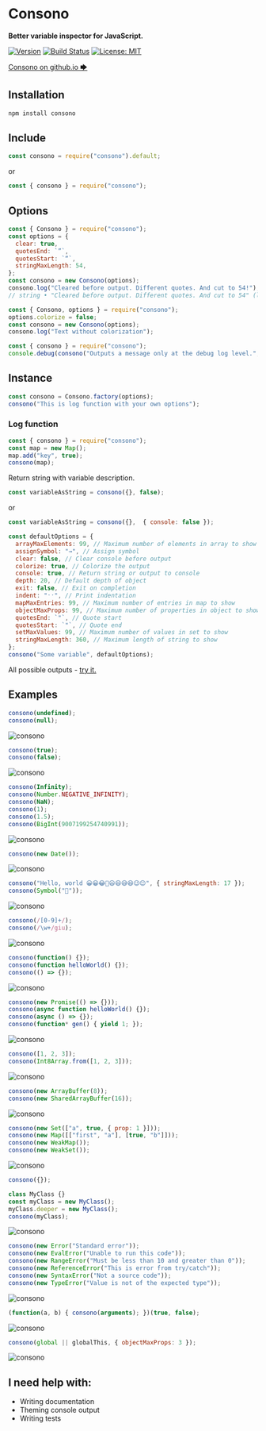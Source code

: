 Consono
===========

**Better variable inspector for JavaScript.**

[![Version](http://img.shields.io/npm/v/consono.svg)](https://www.npmjs.org/package/consono)
[![Build Status](https://travis-ci.org/r37r0m0d3l/consono.svg?branch=master)](https://travis-ci.org/r37r0m0d3l/consono)
[![License: MIT](https://img.shields.io/badge/License-MIT-yellow.svg)](https://opensource.org/licenses/MIT)

[Consono on github.io 🡆](https://r37r0m0d3l.github.io/consono/)

## Installation

```bash
npm install consono
```
## Include

```js
const consono = require("consono").default;
```

or

```js
const { consono } = require("consono");
```

## Options

```js
const { Consono } = require("consono");
const options = {
  clear: true,
  quotesEnd: `”`,
  quotesStart: `“`,
  stringMaxLength: 54,
};
const consono = new Consono(options);
consono.log("Cleared before output. Different quotes. And cut to 54!");
// string • "Cleared before output. Different quotes. And cut to 54" (length=55, shown=54)
```

```js
const { Consono, options } = require("consono");
options.colorize = false;
const consono = new Consono(options);
consono.log("Text without colorization");
```

```js
const { consono } = require("consono");
console.debug(consono("Outputs a message only at the debug log level.", false));
```

## Instance

```js
const consono = Consono.factory(options);
consono("This is log function with your own options");
```

### Log function

```js
const { consono } = require("consono");
const map = new Map();
map.add("key", true);
consono(map);
```

Return string with variable description.

```js
const variableAsString = consono({}, false);
```

or

```js
const variableAsString = consono({},  { console: false });
```

```js
const defaultOptions = {
  arrayMaxElements: 99, // Maximum number of elements in array to show
  assignSymbol: "→", // Assign symbol
  clear: false, // Clear console before output
  colorize: true, // Colorize the output
  console: true, // Return string or output to console
  depth: 20, // Default depth of object
  exit: false, // Exit on completion
  indent: "ˑˑ", // Print indentation
  mapMaxEntries: 99, // Maximum number of entries in map to show
  objectMaxProps: 99, // Maximum number of properties in object to show
  quotesEnd: `"`, // Quote start
  quotesStart: `"`, // Quote end
  setMaxValues: 99, // Maximum number of values in set to show
  stringMaxLength: 360, // Maximum length of string to show
};
consono("Some variable", defaultOptions);
```

All possible outputs - [try it.](https://npm.runkit.com/consono)

## Examples

```js
consono(undefined);
consono(null);
```

![consono](docs/readme/001.png?raw=true "Nil")

```js
consono(true);
consono(false);
```

![consono](docs/readme/002.png?raw=true "Boolean")


```js
consono(Infinity);
consono(Number.NEGATIVE_INFINITY);
consono(NaN);
consono(1);
consono(1.5);
consono(BigInt(9007199254740991));
```

![consono](docs/readme/003.png?raw=true "Number")

```js
consono(new Date());
```

![consono](docs/readme/004.png?raw=true "Date")

```js
consono("Hello, world 😀😁😂🤣😃😄😅😆😉😊", { stringMaxLength: 17 });
consono(Symbol("🌈"));
```

![consono](docs/readme/005.png?raw=true "String")

```js
consono(/[0-9]+/);
consono(/\w+/giu);
```

![consono](docs/readme/006.png?raw=true "RegExp")

```js
consono(function() {});
consono(function helloWorld() {});
consono(() => {});
```

![consono](docs/readme/007.png?raw=true "Function")

```js
consono(new Promise(() => {}));
consono(async function helloWorld() {});
consono(async () => {});
consono(function* gen() { yield 1; });
```

![consono](docs/readme/008.png?raw=true "Async")

```js
consono([1, 2, 3]);
consono(Int8Array.from([1, 2, 3]));
```

![consono](docs/readme/009.png?raw=true "Array")

```js
consono(new ArrayBuffer(8));
consono(new SharedArrayBuffer(16));
```

![consono](docs/readme/010.png?raw=true "Array Buffer")

```js
consono(new Set(["a", true, { prop: 1 }]));
consono(new Map([["first", "a"], [true, "b"]]));
consono(new WeakMap());
consono(new WeakSet());
```

![consono](docs/readme/011.png?raw=true "Collection")

```js
consono({});

class MyClass {}
const myClass = new MyClass();
myClass.deeper = new MyClass();
consono(myClass);
```

![consono](docs/readme/012.png?raw=true "Object")

```js
consono(new Error("Standard error"));
consono(new EvalError("Unable to run this code"));
consono(new RangeError("Must be less than 10 and greater than 0"));
consono(new ReferenceError("This is error from try/catch"));
consono(new SyntaxError("Not a source code"));
consono(new TypeError("Value is not of the expected type"));
```

![consono](docs/readme/013.png?raw=true "Error")

```js
(function(a, b) { consono(arguments); })(true, false);
```

![consono](docs/readme/014.png?raw=true "Arguments")


```js
consono(global || globalThis, { objectMaxProps: 3 });
```

![consono](docs/readme/015.png?raw=true "Global")

## I need help with:

* Writing documentation
* Theming console output
* Writing tests